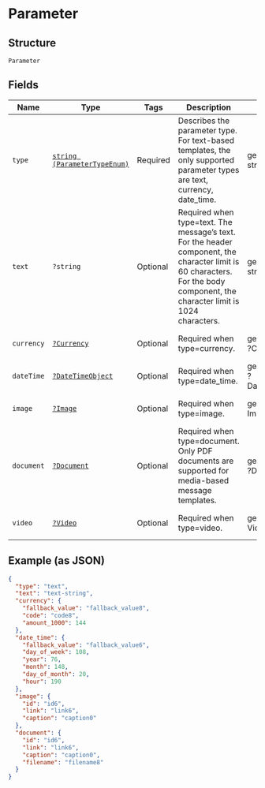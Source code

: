 
# Parameter

## Structure

`Parameter`

## Fields

| Name | Type | Tags | Description | Getter | Setter |
|  --- | --- | --- | --- | --- | --- |
| `type` | [`string (ParameterTypeEnum)`](../../doc/models/parameter-type-enum.md) | Required | Describes the parameter type. For text-based templates, the only supported parameter types are text, currency, date_time. | getType(): string | setType(string type): void |
| `text` | `?string` | Optional | Required when type=text. The message’s text. For the header component, the character limit is 60 characters. For the body component, the character limit is 1024 characters. | getText(): ?string | setText(?string text): void |
| `currency` | [`?Currency`](../../doc/models/currency.md) | Optional | Required when type=currency. | getCurrency(): ?Currency | setCurrency(?Currency currency): void |
| `dateTime` | [`?DateTimeObject`](../../doc/models/date-time-object.md) | Optional | Required when type=date_time. | getDateTime(): ?DateTimeObject | setDateTime(?DateTimeObject dateTime): void |
| `image` | [`?Image`](../../doc/models/image.md) | Optional | Required when type=image. | getImage(): ?Image | setImage(?Image image): void |
| `document` | [`?Document`](../../doc/models/document.md) | Optional | Required when type=document. Only PDF documents are supported for media-based message templates. | getDocument(): ?Document | setDocument(?Document document): void |
| `video` | [`?Video`](../../doc/models/video.md) | Optional | Required when type=video. | getVideo(): ?Video | setVideo(?Video video): void |

## Example (as JSON)

```json
{
  "type": "text",
  "text": "text-string",
  "currency": {
    "fallback_value": "fallback_value8",
    "code": "code8",
    "amount_1000": 144
  },
  "date_time": {
    "fallback_value": "fallback_value6",
    "day_of_week": 108,
    "year": 76,
    "month": 148,
    "day_of_month": 20,
    "hour": 190
  },
  "image": {
    "id": "id6",
    "link": "link6",
    "caption": "caption0"
  },
  "document": {
    "id": "id6",
    "link": "link6",
    "caption": "caption0",
    "filename": "filename8"
  }
}
```


